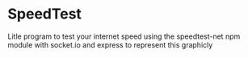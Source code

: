 # SpeedTest

Litle program to test your internet speed using the speedtest-net npm module with socket.io and express to represent this graphicly